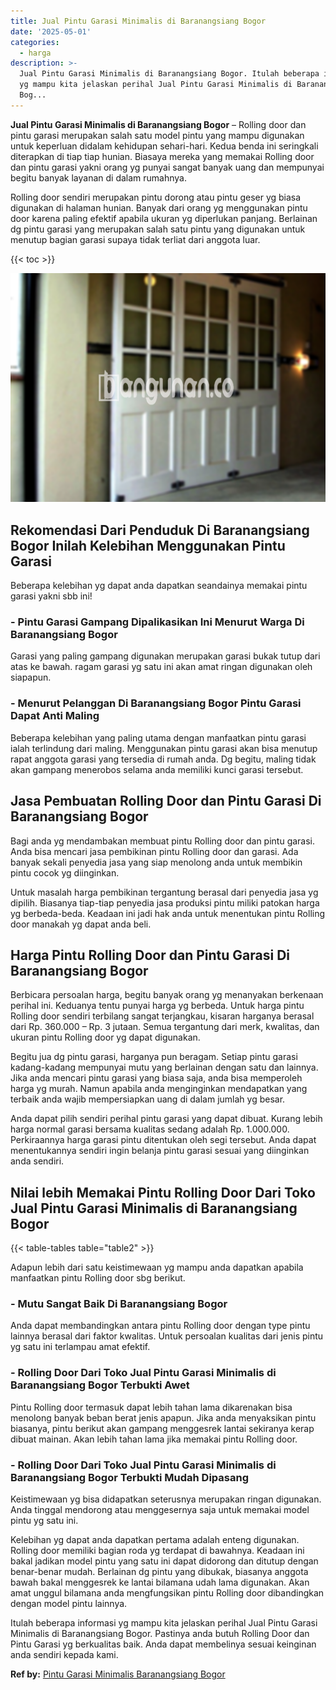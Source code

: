 ```yaml
---
title: Jual Pintu Garasi Minimalis di Baranangsiang Bogor
date: '2025-05-01'
categories:
  - harga
description: >-
  Jual Pintu Garasi Minimalis di Baranangsiang Bogor. Itulah beberapa informasi
  yg mampu kita jelaskan perihal Jual Pintu Garasi Minimalis di Baranangsiang
  Bog...
---
```


**Jual Pintu Garasi Minimalis di Baranangsiang Bogor** – Rolling door dan pintu garasi merupakan salah satu model pintu yang mampu digunakan untuk keperluan didalam kehidupan sehari-hari. Kedua benda ini seringkali diterapkan di tiap tiap hunian. Biasaya mereka yang memakai Rolling door dan pintu garasi yakni orang yg punyai sangat banyak uang dan mempunyai begitu banyak layanan di dalam rumahnya.

Rolling door sendiri merupakan pintu dorong atau pintu geser yg biasa digunakan di halaman hunian. Banyak dari orang yg menggunakan pintu door karena paling efektif apabila ukuran yg diperlukan panjang. Berlainan dg pintu garasi yang merupakan salah satu pintu yang digunakan untuk menutup bagian garasi supaya tidak terliat dari anggota luar.

{{< toc >}}

![Jual Pintu Garasi Minimalis di Baranangsiang Bogor](/images/pintu-garasi-66.png)

## Rekomendasi Dari Penduduk Di Baranangsiang Bogor Inilah Kelebihan Menggunakan Pintu Garasi

Beberapa kelebihan yg dapat anda dapatkan seandainya memakai pintu garasi yakni sbb ini!

### \- Pintu Garasi Gampang Dipalikasikan Ini Menurut Warga Di Baranangsiang Bogor

Garasi yang paling gampang digunakan merupakan garasi bukak tutup dari atas ke bawah. ragam garasi yg satu ini akan amat ringan digunakan oleh siapapun.

### \- Menurut Pelanggan Di Baranangsiang Bogor Pintu Garasi Dapat Anti Maling

Beberapa kelebihan yang paling utama dengan manfaatkan pintu garasi ialah terlindung dari maling. Menggunakan pintu garasi akan bisa menutup rapat anggota garasi yang tersedia di rumah anda. Dg begitu, maling tidak akan gampang menerobos selama anda memiliki kunci garasi tersebut.

## Jasa Pembuatan Rolling Door dan Pintu Garasi Di Baranangsiang Bogor

Bagi anda yg mendambakan membuat pintu Rolling door dan pintu garasi. Anda bisa mencari jasa pembikinan pintu Rolling door dan garasi. Ada banyak sekali penyedia jasa yang siap menolong anda untuk membikin pintu cocok yg diinginkan.

Untuk masalah harga pembikinan tergantung berasal dari penyedia jasa yg dipilih. Biasanya tiap-tiap penyedia jasa produksi pintu miliki patokan harga yg berbeda-beda. Keadaan ini jadi hak anda untuk menentukan pintu Rolling door manakah yg dapat anda beli.

## Harga Pintu Rolling Door dan Pintu Garasi Di Baranangsiang Bogor

Berbicara persoalan harga, begitu banyak orang yg menanyakan berkenaan perihal ini. Keduanya tentu punyai harga yg berbeda. Untuk harga pintu Rolling door sendiri terbilang sangat terjangkau, kisaran harganya berasal dari Rp. 360.000 – Rp. 3 jutaan. Semua tergantung dari merk, kwalitas, dan ukuran pintu Rolling door yg dapat digunakan.

Begitu jua dg pintu garasi, harganya pun beragam. Setiap pintu garasi kadang-kadang mempunyai mutu yang berlainan dengan satu dan lainnya. Jika anda mencari pintu garasi yang biasa saja, anda bisa memperoleh harga yg murah. Namun apabila anda menginginkan mendapatkan yang terbaik anda wajib mempersiapkan uang di dalam jumlah yg besar.

Anda dapat pilih sendiri perihal pintu garasi yang dapat dibuat. Kurang lebih harga normal garasi bersama kualitas sedang adalah Rp. 1.000.000. Perkiraannya harga garasi pintu ditentukan oleh segi tersebut. Anda dapat menentukannya sendiri ingin belanja pintu garasi sesuai yang diinginkan anda sendiri.

## Nilai lebih Memakai Pintu Rolling Door Dari Toko Jual Pintu Garasi Minimalis di Baranangsiang Bogor

{{< table-tables table="table2" >}}

Adapun lebih dari satu keistimewaan yg mampu anda dapatkan apabila manfaatkan pintu Rolling door sbg berikut.

### \- Mutu Sangat Baik Di Baranangsiang Bogor

Anda dapat membandingkan antara pintu Rolling door dengan type pintu lainnya berasal dari faktor kwalitas. Untuk persoalan kualitas dari jenis pintu yg satu ini terlampau amat efektif.

### \- Rolling Door Dari Toko Jual Pintu Garasi Minimalis di Baranangsiang Bogor Terbukti Awet

Pintu Rolling door termasuk dapat lebih tahan lama dikarenakan bisa menolong banyak beban berat jenis apapun. Jika anda menyaksikan pintu biasanya, pintu berikut akan gampang menggesrek lantai sekiranya kerap dibuat mainan. Akan lebih tahan lama jika memakai pintu Rolling door.

### \- Rolling Door Dari Toko Jual Pintu Garasi Minimalis di Baranangsiang Bogor Terbukti Mudah Dipasang

Keistimewaan yg bisa didapatkan seterusnya merupakan ringan digunakan. Anda tinggal mendorong atau menggesernya saja untuk memakai model pintu yg satu ini.

Kelebihan yg dapat anda dapatkan pertama adalah enteng digunakan. Rolling door memiliki bagian roda yg terdapat di bawahnya. Keadaan ini bakal jadikan model pintu yang satu ini dapat didorong dan ditutup dengan benar-benar mudah. Berlainan dg pintu yang dibukak, biasanya anggota bawah bakal menggesrek ke lantai bilamana udah lama digunakan. Akan amat unggul bilamana anda mengfungsikan pintu Rolling door dibandingkan dengan model pintu lainnya.

Itulah beberapa informasi yg mampu kita jelaskan perihal Jual Pintu Garasi Minimalis di Baranangsiang Bogor. Pastinya anda butuh Rolling Door dan Pintu Garasi yg berkualitas baik. Anda dapat membelinya sesuai keinginan anda sendiri kepada kami.

**Ref by:** [Pintu Garasi Minimalis Baranangsiang Bogor](https://id.wikipedia.org/wiki/Pintu)
